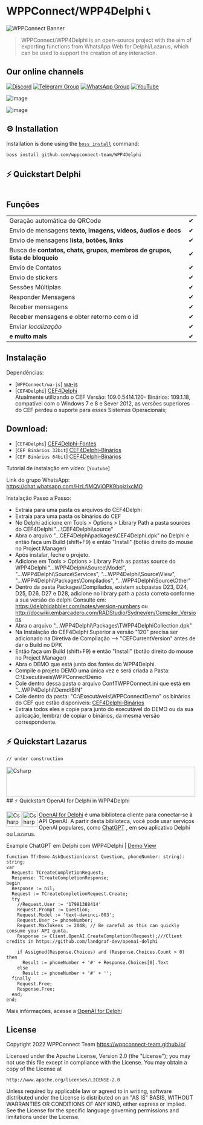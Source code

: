 # WPPConnect/WPP4Delphi 📞

![WPPConnect Banner](./img/wppconnect-banner.jpeg)

> WPPConnect/WPP4Delphi is an open-source project with the aim of exporting functions from WhatsApp Web for Delphi/Lazarus, which can be used to support the creation of any interaction.

## Our online channels

[![Discord](https://img.shields.io/discord/844351092758413353?color=blueviolet&label=Discord&logo=discord&style=flat)](https://discord.gg/JU5JGGKGNG)
[![Telegram Group](https://img.shields.io/badge/Telegram-Group-32AFED?logo=telegram)](https://t.me/wppconnect)
[![WhatsApp Group](https://img.shields.io/badge/WhatsApp-Group-25D366?logo=whatsapp)](https://chat.whatsapp.com/HzLflMQVjOPK9bpjzlxcMO)
[![YouTube](https://img.shields.io/youtube/channel/subscribers/UCD7J9LG08PmGQrF5IS7Yv9A?label=YouTube)](https://www.youtube.com/c/wppconnect)

![image](https://user-images.githubusercontent.com/26030963/216709406-ef34a678-c5df-4b01-b2b1-cbb4db5539fe.png)


![image](https://user-images.githubusercontent.com/26030963/212915033-f27d217b-363a-4ee9-bf84-a93038628ec2.png)


## ⚙️ Installation
Installation is done using the [`boss install`](https://github.com/HashLoad/boss) command:
``` sh
boss install github.com/wppconnect-team/WPP4Delphi
```

## ⚡️ Quickstart Delphi
```delphi

```
## Funções
|                                                                            |     |
| -------------------------------------------------------------------------- | --- |
| Geração automática de QRCode                                               | ✔  |
| Envio de mensagens **texto, imagens, videos, áudios e docs**               | ✔  |
| Envio de mensagens **lista, botões, links**                                | ✔  |
| Busca de **contatos, chats, grupos, membros de grupos, lista de bloqueio** | ✔  |
| Envio de Contatos                                                          | ✔  |
| Envio de stickers                                                          | ✔  |
| Sessões Múltiplas                                                          | ✔  |
| Responder Mensagens                                                        | ✔  |
| Receber mensagens                                                          | ✔  |
| Receber mensagens e obter retorno com o id                                 | ✔  |
| Enviar _localização_                                                       | ✔  |
| **e muito mais**                                                           | ✔  |

## Instalação 

Dependências: 
- [`WPPConnect/wa-js`] <a href="https://github.com/wppconnect-team/wa-js">wa-js</a> <br>
- [`CEF4Delphi`]  <a href="https://github.com/salvadordf/CEF4Delphi/releases/tag/109.0.5414.120">CEF4Delphi</a> <br> 
Atualmente utilizando o CEF Versão: 109.0.5414.120- Binários: 109.1.18, compatível com o Windows 7 e 8 e Sever 2012, as versões superiores do CEF perdeu o suporte para esses Sistemas Operacionais;

## Download: 
- [`CEF4Delphi`] <a href="https://github.com/salvadordf/CEF4Delphi/releases/tag/109.0.5414.120">CEF4Delphi-Fontes</a> <br>
- [`CEF Binários 32bit`] <a href="https://cef-builds.spotifycdn.com/cef_binary_109.1.18%2Bgf1c41e4%2Bchromium-109.0.5414.120_windows32.tar.bz2">CEF4Delphi-Binários</a> <br>
- [`CEF Binários 64bit`] <a href="https://cef-builds.spotifycdn.com/cef_binary_109.1.18%2Bgf1c41e4%2Bchromium-109.0.5414.120_windows64.tar.bz2">CEF4Delphi-Binários</a> <br>

Tutorial de instalação em vídeo: 
[`Youtube`]  
  
Link do grupo WhatsApp: https://chat.whatsapp.com/HzLflMQVjOPK9bpjzlxcMO

Instalação Passo a Passo: 
  - Extraia para uma pasta os arquivos do CEF4Delphi 
  - Extraia para uma pasta os binários do CEF 
  - No Delphi adicione em Tools > Options > Library Path a pasta sources do CEF4Delphi "...\CEF4Delphi\source"
  - Abra o arquivo "...CEF4Delphi\packages\CEF4Delphi.dpk" no Delphi e então faça um Build (shift+F9) e então "Install" (botão direito do mouse no Project Manager)
  - Após instalar, feche o projeto. 
  - Adicione em Tools > Options > Library Path as pastas source do WPP4Delphi "...WPP4Delphi\Source\Model", "...WPP4Delphi\Source\Services", "...WPP4Delphi\Source\View", "...WPP4Delphi\Packages\Compilados", "...WPP4Delphi\Source\Other"
  - Dentro da pasta Packages\Compilados, existem subpastas D23, D24, D25, D26, D27 e D28, adicione no library path a pasta correta conforme a sua versão do delphi 
        Consulte em: https://delphidabbler.com/notes/version-numbers ou http://docwiki.embarcadero.com/RADStudio/Sydney/en/Compiler_Versions
  - Abra o arquivo "...WPP4Delphi\Packages\TWPP4DelphiCollection.dpk"
  - Na Instalação do CEF4Delphi Superior a versão "120" precisa ser adicionado na Diretiva de Compilação --> "CEFCurrentVersion" antes de dar o Build no DPK 
  - Então faça um Build (shift+F9) e então "Install" (botão direito do mouse no Project Manager)
  - Abra o DEMO que está junto dos fontes do WPP4Delphi. 
  - Compile o projeto DEMO uma única vez e será criada a Pasta: C:\Executáveis\WPPConnectDemo 
  - Cole dentro dessa pasta o arquivo ConfTWPPConnect.ini que está em "...WPP4Delphi\Demo\BIN"
  - Cole dentro da pasta: "C:\Executáveis\WPPConnectDemo" os binários do CEF que estão disponíveis: <a href="https://cef-builds.spotifycdn.com/cef_binary_109.1.18%2Bgf1c41e4%2Bchromium-109.0.5414.120_windows32.tar.bz2">CEF4Delphi-Binários</a> 
  - Extraia todos eles e copie para junto do executável do DEMO ou da sua aplicação, lembrar de copiar o binários, da mesma versão correspondente. 
  

## ⚡️ Quickstart Lazarus
```delphi
// under construction
```
<img align="Left" alt="Csharp" height="80" width="500" src="https://user-images.githubusercontent.com/26030963/216707873-68d32738-3c21-4a31-a7ef-98e0d3906e04.png">
<br><br><br><p><p><p>
## ⚡️ Quickstart OpenAI for Delphi in WPP4Delphi<p>

<img align="Left" alt="Csharp" height="40" width="40" src="https://user-images.githubusercontent.com/26030963/216707110-d332df6c-605a-4273-8667-583712fd841d.png">
<img align="Left" alt="Csharp" height="40" width="40" src="https://user-images.githubusercontent.com/26030963/216706944-fb46fda8-c6fa-471c-8adb-9e23967b86c6.png">

[OpenAI for Delphi](https://github.com/landgraf-dev/openai-delphi) é uma biblioteca cliente para conectar-se à API OpenAI. A partir desta biblioteca, você pode usar serviços OpenAI populares, como [ChatGPT](https://openai.com/blog/chatgpt/) , em seu aplicativo Delphi ou Lazarus.<br>

Example ChatGPT em Delphi com WPP4Delphi | [Demo View](https://www.youtube.com/watch?v=zwA2KYIoxiM&t=2s&ab_channel=WPPConnect)<p>
```
function TfrDemo.AskQuestion(const Question, phoneNumber: string): string;
var
  Request: TCreateCompletionRequest;
  Response: TCreateCompletionResponse;
begin
  Response := nil;
  Request := TCreateCompletionRequest.Create;
  try
    //Request.User := '17981388414'
    Request.Prompt := Question;
    Request.Model := 'text-davinci-003';
    Request.User := phoneNumber;
    Request.MaxTokens := 2048; // Be careful as this can quickly consume your API quota. 
    Response := Client.OpenAI.CreateCompletion(Request);///Client credits in https://github.com/landgraf-dev/openai-delphi

    if Assigned(Response.Choices) and (Response.Choices.Count > 0) then
      Result := phoneNumber + '#' + Response.Choices[0].Text
    else
      Result := phoneNumber + '#' + '';
  finally
    Request.Free;
    Response.Free;
  end;
end;
```
Mais informações, acesse a [OpenAI for Delphi](https://github.com/landgraf-dev/openai-delphi)

## License

Copyright 2022 WPPConnect Team <https://wppconnect-team.github.io/>

Licensed under the Apache License, Version 2.0 (the "License");
you may not use this file except in compliance with the License.
You may obtain a copy of the License at

    http://www.apache.org/licenses/LICENSE-2.0

Unless required by applicable law or agreed to in writing, software
distributed under the License is distributed on an "AS IS" BASIS,
WITHOUT WARRANTIES OR CONDITIONS OF ANY KIND, either express or implied.
See the License for the specific language governing permissions and
limitations under the License.
